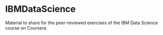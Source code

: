 # IBMDataScience
Material to share for the peer-reviewed exercises of the IBM Data Science course on Coursera.
